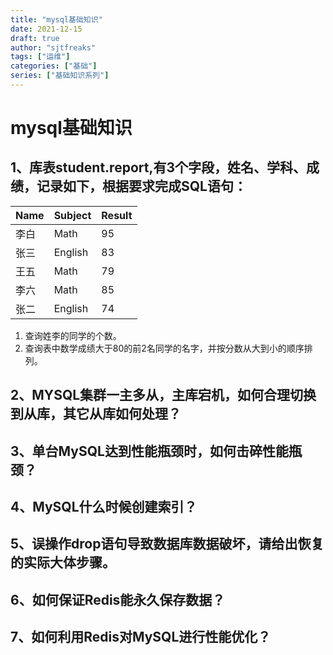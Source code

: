 ```yaml
---
title: "mysql基础知识"
date: 2021-12-15
draft: true
author: "sjtfreaks"
tags: ["运维"]
categories: ["基础"]
series: ["基础知识系列"]
---
```


# mysql基础知识

## 1、库表student.report,有3个字段，姓名、学科、成绩，记录如下，根据要求完成SQL语句：
  
|Name|Subject|Result|
|:----|:----|:----|
|李白|Math|95|
|张三|English|83|
|王五|Math|79|
|李六|Math|85|
|张二|English|74|
  
1. 查询姓李的同学的个数。
2. 查询表中数学成绩大于80的前2名同学的名字，并按分数从大到小的顺序排列。  

## 2、MYSQL集群一主多从，主库宕机，如何合理切换到从库，其它从库如何处理？

## 3、单台MySQL达到性能瓶颈时，如何击碎性能瓶颈？

## 4、MySQL什么时候创建索引？

## 5、误操作drop语句导致数据库数据破坏，请给出恢复的实际大体步骤。

## 6、如何保证Redis能永久保存数据？

## 7、如何利用Redis对MySQL进行性能优化？